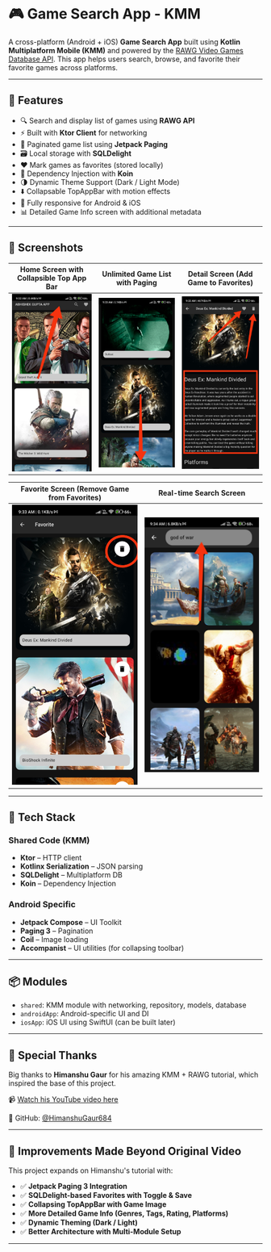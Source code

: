 # 🎮 Game Search App - KMM

A cross-platform (Android + iOS) **Game Search App** built using **Kotlin Multiplatform Mobile (KMM)** and powered by the [RAWG Video Games Database API](https://rawg.io/apidocs). This app helps users search, browse, and favorite their favorite games across platforms.

---

## 🚀 Features

- 🔍 Search and display list of games using **RAWG API**
- ⚡ Built with **Ktor Client** for networking
- 📄 Paginated game list using **Jetpack Paging**
- 🗃️ Local storage with **SQLDelight**
- ❤️ Mark games as favorites (stored locally)
- 🧪 Dependency Injection with **Koin**
- 🌗 Dynamic Theme Support (Dark / Light Mode)
- ⬇️ Collapsable TopAppBar with motion effects
- 📱 Fully responsive for Android & iOS
- 📊 Detailed Game Info screen with additional metadata

---
## 📸 Screenshots

| Home Screen with Collapsible Top App Bar | Unlimited Game List with Paging | Detail Screen (Add Game to Favorites) |
|------------------------------------------|----------------------------------|----------------------------------------|
| <img src="screenshots/fir.jpg" width="300"/> | <img src="screenshots/sec.jpg" width="300"/> | <img src="screenshots/thir.jpg" width="300"/> |

| Favorite Screen (Remove Game from Favorites) | Real-time Search Screen |
|----------------------------------------------|--------------------------|
| <img src="screenshots/four.jpg" width="300"/> | <img src="screenshots/fiv.jpg" width="300"/> |




---

## 🧩 Tech Stack

### Shared Code (KMM)
- **Ktor** – HTTP client
- **Kotlinx Serialization** – JSON parsing
- **SQLDelight** – Multiplatform DB
- **Koin** – Dependency Injection

### Android Specific
- **Jetpack Compose** – UI Toolkit
- **Paging 3** – Pagination
- **Coil** – Image loading
- **Accompanist** – UI utilities (for collapsing toolbar)

---

## 📦 Modules

- `shared`: KMM module with networking, repository, models, database
- `androidApp`: Android-specific UI and DI
- `iosApp`: iOS UI using SwiftUI (can be built later)

---

## 🙏 Special Thanks

Big thanks to **Himanshu Gaur** for his amazing KMM + RAWG tutorial, which inspired the base of this project.

📹 [Watch his YouTube video here](https://www.youtube.com/@HimanshuGaur)

🔗 GitHub: [@HimanshuGaur684](https://github.com/himanshuGaur684)


---

## 🔧 Improvements Made Beyond Original Video

This project expands on Himanshu's tutorial with:

- ✅ **Jetpack Paging 3 Integration**
- ✅ **SQLDelight-based Favorites with Toggle & Save**
- ✅ **Collapsing TopAppBar with Game Image**
- ✅ **More Detailed Game Info (Genres, Tags, Rating, Platforms)**
- ✅ **Dynamic Theming (Dark / Light)**
- ✅ **Better Architecture with Multi-Module Setup**

---

